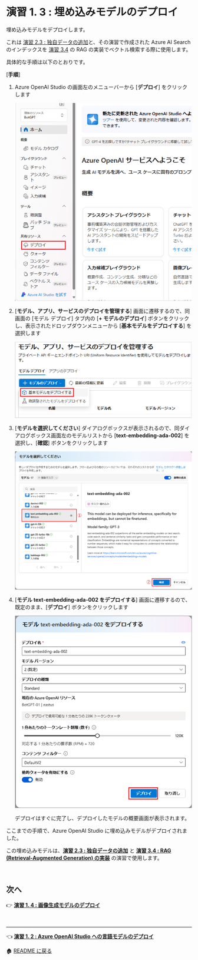 # 演習 1. 3 : 埋め込みモデルのデプロイ

埋め込みモデルをデプロイします。

これは [演習 2.3 : 独自データの追加](Ex02-3.md)と、その演習で作成された Azure AI Search のインデックスを [演習 3.4](Ex03-4.md) の RAG の実装でベクトル検索する際に使用します。

具体的な手順は以下のとおりです。

\[**手順**\]

1. Azure OpenAI Studio の画面左のメニューバーから \[**デプロイ**\] をクリックします

    ![AOAI Stuido Deploy menue](images/AOAIStudio_menue_Deploy.png)

2. \[**モデル、アプリ、サービスのデプロイを管理する**\] 画面に遷移するので、同画面の \[モデル デプロイ\] タブ内の \[**+ モデルのデプロイ**\] ボタンをクリックし、表示されたドロップダウンメニューから \[**基本モデルをデプロイする**\] を選択します

    ![Deploy Model](images/AOAIStudio_deployModel.png)

3. \[**モデルを選択してください**\] ダイアログボックスが表示されるので、同ダイアログボックス画面左のモデルリストから \[**text-embedding-ada-002**\] を選択し、\[**確認**\] ボタンをクリックします

    ![Select deploy embedding model](images/AOAIStudio_ChoseDeployModel_ada2.png)

5. \[**モデル text-embedding-ada-002 をデプロイする**\] 画面に遷移するので、既定のまま、\[**デプロイ**\] ボタンをクリックします

    ![deploy embedding model](images/AOAIStudio_DeployModel_ada2.png)

    デプロイはすぐに完了し、デプロイしたモデルの概要画面が表示されます。

ここまでの手順で、Azure OpenAI Studio に埋め込みモデルがデプロイされました。

この埋め込みモデルは、[**演習 2.3 : 独自データの追加**](Ex02-3.md) と [**演習 3.4 : RAG (Retrieval-Augmented Generation) の実装**](Ex03-4.md) の演習で使用します。

<br>

## 次へ

👉 [**演習 1. 4 : 画像生成モデルのデプロイ**](Ex01-4.md) 

<br>

<hr>

👈 [**演習 1. 2 : Azure OpenAI Studio への言語モデルのデプロイ**](Ex01-2.md) 

🏚️ [README に戻る](README.md)